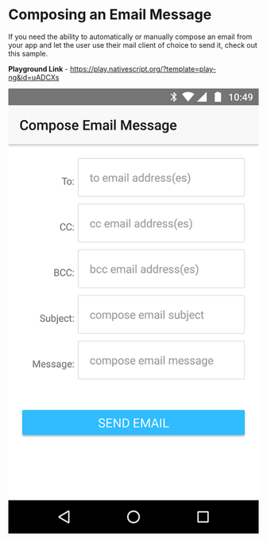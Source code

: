 # Composing an Email Message

If you need the ability to automatically or manually compose an email from your app and let the user use their mail client of choice to send it, check out this sample.

<b>Playground Link</b> - https://play.nativescript.org/?template=play-ng&id=uADCXs

![mock ups](https://github.com/kumarandena/nscompose-send-email-ng/blob/master/assets/basic-email.png)